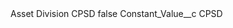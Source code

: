 <?xml version="1.0" encoding="UTF-8"?>
<CustomMetadata xmlns="http://soap.sforce.com/2006/04/metadata" xmlns:xsi="http://www.w3.org/2001/XMLSchema-instance" xmlns:xsd="http://www.w3.org/2001/XMLSchema">
    <label>Asset Division CPSD</label>
    <protected>false</protected>
    <values>
        <field>Constant_Value__c</field>
        <value xsi:type="xsd:string">CPSD</value>
    </values>
</CustomMetadata>
